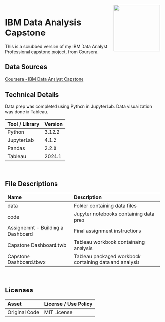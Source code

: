 <img align="right" height="150" src="https://user-images.githubusercontent.com/107127279/233161463-b4e5627d-1258-4050-80d2-d83a2abd50e7.png">

# IBM Data Analysis Capstone
This is a scrubbed version of my IBM Data Analyst Professional capstone project, from Coursera. 
</br> 

## Data Sources
[Coursera - IBM Data Analyst Capstone](https://www.coursera.org/learn/ibm-data-analyst-capstone-project)
</br> 

## Technical Details
Data prep was completed using Python in JupyterLab. Data visualization was done in Tableau.</br> 


| Tool / Library  | Version |
| :-------------  | :------ |
| Python          | 3.12.2  |
| JupyterLab      | 4.1.2   |
| Pandas          | 2.2.0   |
| Tableau         | 2024.1  |

</br> 

## File Descriptions

| Name                                       | Description                                                                    |
| :----------------------------------------- | :----------------------------------------------------------------------------- |
| data                                       | Folder containing data files                                                   |
| code                                       | Jupyter notebooks containing data prep                                         |
| Assignemnt - Building a Dashboard          | Final assignment instructions                                                  |
| Capstone Dashboard.twb                     | Tableau workbook containaing analysis                                          |
| Capstone Dashboard.tbwx                    | Tableau packaged workbook containing data and analysis                         |


</br>

## Licenses

| Asset                                    | License / Use Policy         |
| :--------------------------------------- | :--------------------------- |
| Original Code                            | MIT License                  |
